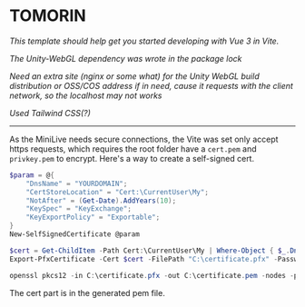 # TOMORIN

_This template should help get you started developing with Vue 3 in Vite._

_The Unity-WebGL dependency was wrote in the package lock_

_Need an extra site (nginx or some what) for the Unity WebGL build distribution_
_or OSS/COS address if in need, cause it requests with the client network, so the localhost may not works_

_Used Tailwind CSS(?)_

---

As the MiniLive needs secure connections, the Vite was set only accept https requests, which requires the root folder have a `cert.pem` and `privkey.pem` to encrypt. Here's a way to create a self-signed cert.

```Powershell
$param = @{
    "DnsName" = "YOURDOMAIN";
    "CertStoreLocation" = "Cert:\CurrentUser\My";
    "NotAfter" = (Get-Date).AddYears(10);
    "KeySpec" = "KeyExchange";
    "KeyExportPolicy" = "Exportable";
}
New-SelfSignedCertificate @param

$cert = Get-ChildItem -Path Cert:\CurrentUser\My | Where-Object { $_.DnsNameList -match "YOURDOMAIN" }
Export-PfxCertificate -Cert $cert -FilePath "C:\certificate.pfx" -Password (ConvertTo-SecureString -String "123456" -Force -AsPlainText)

openssl pkcs12 -in C:\certificate.pfx -out C:\certificate.pem -nodes -password pass:123456
```

The cert part is in the generated pem file.
